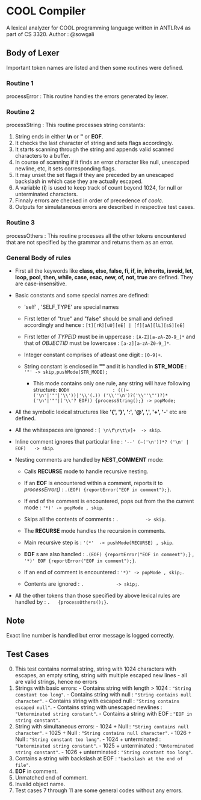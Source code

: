 # COOL Compiler #
A lexical analyzer for COOL programming language written in ANTLRv4 as part of CS 3320.
Author : @sowgali

## Body of Lexer ##
Important token names are listed and then some routines were defined.

### Routine 1 ###
processError : This routine handles the errors generated by lexer.

### Routine 2 ###
processString : This routine processes string constants:
  1. String ends in either **\n** or **"** or **EOF**.
  2. It checks the last character of string and sets flags accordingly.
  3. It starts scanning through the string and appends valid scanned characters to a buffer.
  4. In course of scanning if it finds an error character like null, unescaped newline, etc, it sets corresponding flags.
  5. It may unset the set flags if they are preceded by an unescaped backslash in which case they are actually escaped.
  6. A variable (**i**) is used to keep track of count beyond 1024, for null or unterminated characters.
  7. Finnaly errors are checked in order of precedence of *coolc*.
  8. Outputs for simulataneous errors are described in respective test cases.

### Routine 3 ###
processOthers : This routine processes all the other tokens encountered that are not specified by the grammar and returns them as an error.

### General Body of rules ###
  - First all the keywords like **class, else, false, fi, if, in, inherits, isvoid, let, loop, pool, then, while,
case, esac, new, of, not, true** are defined. They are case-insensitive.

  - Basic constants and some special names are defined:

    - 'self' , 'SELF_TYPE' are special names
    - First letter of "true" and "false" should be small and defined accordingly and hence : `[t][rR][uU][eE] | [f][aA][lL][sS][eE]`
    - First letter of _TYPEID_ must be in uppercase : `[A-Z][a-zA-Z0-9_]*` and that of *OBJECTID* must be lowercase : `[a-z][a-zA-Z0-9_]*`.
    - Integer constant comprises of atleast one digit : `[0-9]+`.
    - String constant is enclosed in **""** and it is handled in **STR_MODE** : `'"' -> skip,pushMode(STR_MODE);`

      - This mode contains only one rule, any string will have following structure:
      ``BODY				: (((~('\n'|'"'|'\\'))|'\\'(.)) ('\\''\n')?('\\''\"')?)* ('\n'|'"'|('\\'? EOF)) {processString();} -> popMode;``


  - All the symbolic lexical structures like **'{', '}', ':', '@', ',', '+', '-'** etc are defined.
  - All the whitespaces are ignored : ``[ \n\f\r\t\v]+	-> skip``.
  - Inline comment ignores that particular line : ``'--' (~('\n'))*? ('\n' | EOF) 	-> skip``.
  - Nesting comments are handled by **NEST_COMMENT** mode:

    - Calls **RECURSE** mode to handle recursive nesting.
    - If an **EOF** is encountered within a comment, reports it to *processError()* : ``.(EOF) {reportError("EOF in comment");}``.
    - If end of the comment is encountered, pops out from the the current mode : ``'*)' -> popMode , skip``.
    - Skips all the contents of comments : ``.			-> skip``.

    - The **RECURSE** mode handles the recursion in comments.
    - Main recursive step is : ``'(*'  -> pushMode(RECURSE) , skip``.
    - **EOF** s are also handled : ``.(EOF) {reportError("EOF in comment");}`` , ``'*)' EOF {reportError("EOF in comment");}``.
    - If an end of comment is encountered : ``'*)' -> popMode , skip;``.
    - Contents are ignored : ``.			-> skip;``.

  - All the other tokens than those specified by above lexical rules are handled by : ``.	{processOthers();}``.

## Note ##
Exact line number is handled but error message is logged correctly.

## Test Cases ##
  0. This test contains normal string, string with 1024 characters with escapes, an empty srting, string with multiple escaped new lines - all are valid strings, hence no errors
  1. Strings with basic errors:
    - Contains string with length > 1024 : `"String constant too long"`.
    - Contains string with null : `"String contains null character"`.
    - Contains string with escaped null : `"String contains escaped null"`.
    - Contains string with unescaped newlines : `"Unterminated string constant"`.
    - Contains a string with EOF : `"EOF in string constant"`.
  2. String with simultaneous errors:
    - 1024 + Null : `"String contains null character"`.
    - 1025 + Null : `"String contains null character"`.
    - 1026 + Null : `"String constant too long"`.
    - 1024 + unterminated : `"Unterminated string constant"`.
    - 1025 + unterminated : `"Unterminated string constant"`.
    - 1026 + unterminated : `"String constant too long"`.
  3. Contains a string with backslash at EOF : `"backslash at the end of file"`.
  4. **EOF** in comment.
  5. Unmatched end of comment.
  6. Invalid object name.
  7. Test cases 7 through 11 are some general codes without any errors.
